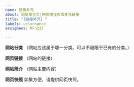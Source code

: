 ```yaml
---
name: 链接补充
about: 向简单主页|网页捷径页面补充链接
title: "[链接补充] "
labels: urlenhance
assignees: MFn233

---
```


**网站分类**
（网站应该属于哪一分类。可以不局限于已有的分类。）

**网页链接**
（网站的链接）

**网站简介**
（网站主要内容）

**网页快照**
如果方便，请提供网页快照。



